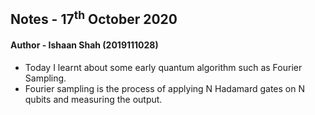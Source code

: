 ## Notes - 17<sup>th</sup> October 2020

#### Author - Ishaan Shah (2019111028)

- Today I learnt about some early quantum algorithm such as Fourier Sampling.
- Fourier sampling is the process of applying N Hadamard gates on N qubits and measuring the output.
